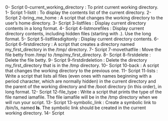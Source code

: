 0- Script 0-current_working_directory : To print current working directory.
1- Script 1-listit : To display the contents list of the current directory.
2- Script 2-bring_me_home : A script that changes the working directory to the user’s home directory.
3- Script 3-listfiles : Display current directory contents in a long format.
4- Script 4-listmorefiles : Display current directory contents, including hidden files (starting with .). Use the long format.
5- Script 5-listfilesdigitonly : Display current directory contents.
6- Script 6-firstdirectory : A script that creates a directory named my_first_directory in the /tmp/ directory.
7- Script 7-movethatfile : Move the file betty from /tmp/ to /tmp/my_first_directory.
8- Script 8-firstdelete : Delete the file betty.
9- Script 9-firstdirdeletion : Delete the directory my_first_directory that is in the /tmp directory.
10- Script 10-back : A script that changes the working directory to the previous one.
11- Script 11-lists : Write a script that lists all files (even ones with names beginning with a period character, which are normally hidden) in the current directory and the parent of the working directory and the /boot directory (in this order), in long format.
12- Script 12-file_type : Write a script that prints the type of the file named iamafile. The file iamafile will be in the /tmp directory when we will run your script.
13- Script 13-symbolic_link : Create a symbolic link to /bin/ls, named __ls__. The symbolic link should be created in the current working directory.
14- Script 